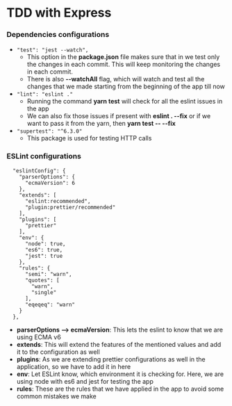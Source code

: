 # TDD with Express

### Dependencies configurations

- `"test": "jest --watch",`
  - This option in the **package.json** file makes sure that in we test only the changes in each commit. This will keep monitoring the changes in each commit.
  - There is also **--watchAll** flag, which will watch and test all the changes that we made starting from the beginning of the app till now
- `"lint": "eslint ."`
  - Running the command **yarn test** will check for all the eslint issues in the app
  - We can also fix those issues if present with **eslint . --fix** or if we want to pass it from the yarn, then **yarn test -- --fix**
- `"supertest": "^6.3.0"`
  - This package is used for testing HTTP calls

### ESLint configurations

```
  "eslintConfig": {
    "parserOptions": {
      "ecmaVersion": 6
    },
    "extends": [
      "eslint:recommended",
      "plugin:prettier/recommended"
    ],
    "plugins": [
      "prettier"
    ],
    "env": {
      "node": true,
      "es6": true,
      "jest": true
    },
    "rules": {
      "semi": "warn",
      "quotes": [
        "warn",
        "single"
      ],
      "eqeqeq": "warn"
    }
  },
```

- **parserOptions --> ecmaVersion**: This lets the eslint to know that we are using ECMA v6
- **extends**: This will extend the features of the mentioned values and add it to the configuration as well
- **plugins**: As we are extending prettier configurations as well in the application, so we have to add it in here
- **env**: Let ESLint know, which environment it is checking for. Here, we are using node with es6 and jest for testing the app
- **rules**: These are the rules that we have applied in the app to avoid some common mistakes we make
